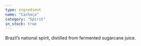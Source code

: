 ```yaml
---
type: ingredient
name: "Cachaça"
category: "Spirit"
in_stock: true
---
```


Brazil’s national spirit, distilled from fermented sugarcane juice.
